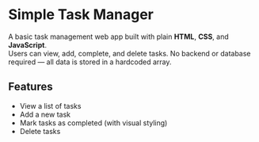 # Simple Task Manager

A basic task management web app built with plain **HTML**, **CSS**, and **JavaScript**.  
Users can view, add, complete, and delete tasks. No backend or database required — all data is stored in a hardcoded array.


## Features

- View a list of tasks  
- Add a new task  
- Mark tasks as completed (with visual styling)  
- Delete tasks  


 
